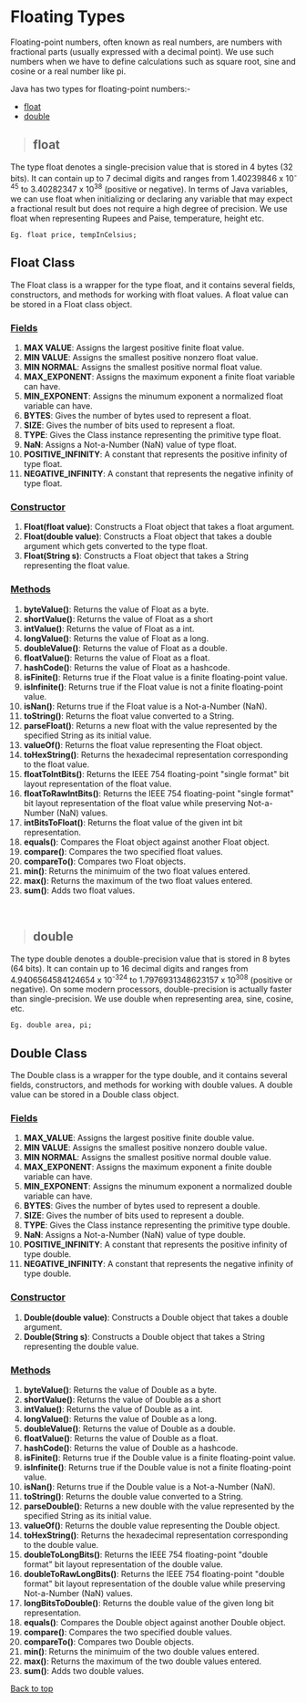 # **Floating Types**
Floating-point numbers, often known as real numbers, are numbers with fractional parts (usually expressed with a decimal point). We use such numbers when we have to define calculations such as square root, sine and cosine or a real number like pi.

Java has two types for floating-point numbers:-
* [float](#float)
* [double](#double)

>## **float**
The type float denotes a single-precision value that is stored in 4 bytes (32 bits). It can contain up to 7 decimal digits and ranges from 1.40239846 x 10<sup>-45</sup> to 3.40282347 x 10<sup>38</sup> (positive or negative). In terms of Java variables, we can use float when initializing or declaring any variable that may expect a fractional result but does not require a high degree of precision. We use float when representing Rupees and Paise, temperature, height etc.
```
Eg. float price, tempInCelsius;
```
## **Float Class**
The Float class is a wrapper for the type float, and it contains several fields, constructors, and methods for working with float values. A float value can be stored in a Float class object.

### **<ins>Fields</ins>**
1. **MAX VALUE**: Assigns the largest positive finite float value.
2. **MIN VALUE**: Assigns the smallest positive nonzero float value.
3. **MIN NORMAL**: Assigns the smallest positive normal float value.
4. **MAX_EXPONENT**: Assigns the maximum exponent a finite float variable can have.
5. **MIN_EXPONENT**: Assigns the minumum exponent a normalized float variable can have.
6. **BYTES**: Gives the number of bytes used to represent a float.
7. **SIZE**: Gives the number of bits used to represent a float.
8. **TYPE**: Gives the Class instance representing the primitive type float.
9. **NaN**: Assigns a Not-a-Number (NaN) value of type float.
10. **POSITIVE_INFINITY**: A constant that represents the positive infinity of type float.
11. **NEGATIVE_INFINITY**: A constant that represents the negative infinity of type float.

### **<ins>Constructor</ins>**
1. **Float(float value)**: Constructs a Float object that takes a float argument.
2. **Float(double value)**: Constructs a Float object that takes a double argument which gets converted to the type float.
3. **Float(String s)**: Constructs a Float object that takes a String representing the float value.

### **<ins>Methods</ins>**
  1. **byteValue()**: Returns the value of Float as a byte.
  2. **shortValue()**: Returns the value of Float as a short
  3. **intValue()**: Returns the value of Float as a int.
  4. **longValue()**: Returns the value of Float as a long.
  5. **doubleValue()**: Returns the value of Float as a double.
  6. **floatValue()**: Returns the value of Float as a float.
  7. **hashCode()**: Returns the value of Float as a hashcode.
  8. **isFinite()**: Returns true if the Float value is a finite floating-point value.
  9. **isInfinite()**: Returns true if the Float value is not a finite floating-point value.
  10. **isNan()**: Returns true if the Float value is a Not-a-Number (NaN).
  11. **toString()**: Returns the float value converted to a String.
  12. **parseFloat()**: Returns a new float with the value represented by the specified String as its initial value.
  13. **valueOf()**: Returns the float value representing the Float object.
  14. **toHexString()**: Returns the hexadecimal representation corresponding to the float value.
  15. **floatToIntBits()**: Returns the IEEE 754 floating-point "single format" bit layout representation of the float value.
  16. **floatToRawIntBits()**: Returns the IEEE 754 floating-point "single format" bit layout representation of the float value while preserving Not-a-Number (NaN) values.
  17. **intBitsToFloat()**: Returns the float value of the given int bit representation.
  18. **equals()**: Compares the Float object against another Float object.
  19. **compare()**: Compares the two specified float values.
  20. **compareTo()**: Compares two Float objects.
  21. **min()**: Returns the minimuim of the two float values entered.
  22. **max()**: Returns the maximum of the two float values entered.
  23. **sum()**: Adds two float values.

<br>

>## **double**
The type double denotes a double-precision value that is stored in 8 bytes (64 bits). It can contain up to 16 decimal digits and ranges from 4.9406564584124654 x 10<sup>-324</sup> to 1.7976931348623157 x 10<sup>308</sup> (positive or negative). On some modern processors, double-precision is actually faster than single-precision. We use double when representing area, sine, cosine, etc.
```
Eg. double area, pi;
```
## **Double Class**
The Double class is a wrapper for the type double, and it contains several fields, constructors, and methods for working with double values. A double value can be stored in a Double class object.

### **<ins>Fields</ins>**
1. **MAX_VALUE**: Assigns the largest positive finite double value.
2. **MIN VALUE**: Assigns the smallest positive nonzero double value.
3. **MIN NORMAL**: Assigns the smallest positive normal double value.
4. **MAX_EXPONENT**: Assigns the maximum exponent a finite double variable can have.
5. **MIN_EXPONENT**: Assigns the minumum exponent a normalized double variable can have.
6. **BYTES**: Gives the number of bytes used to represent a double.
7. **SIZE**: Gives the number of bits used to represent a double.
8. **TYPE**: Gives the Class instance representing the primitive type double.
9. **NaN**: Assigns a Not-a-Number (NaN) value of type double.
10. **POSITIVE_INFINITY**: A constant that represents the positive infinity of type double.
11. **NEGATIVE_INFINITY**: A constant that represents the negative infinity of type double. 

### **<ins>Constructor</ins>**
1. **Double(double value)**: Constructs a Double object that takes a double argument.
2. **Double(String s)**: Constructs a Double object that takes a String representing the double value.

### **<ins>Methods</ins>**
  1. **byteValue()**: Returns the value of Double as a byte.
  2. **shortValue()**: Returns the value of Double as a short
  3. **intValue()**: Returns the value of Double as a int.
  4. **longValue()**: Returns the value of Double as a long.
  5. **doubleValue()**: Returns the value of Double as a double.
  6. **floatValue()**: Returns the value of Double as a float.
  7. **hashCode()**: Returns the value of Double as a hashcode.
  8. **isFinite()**: Returns true if the Double value is a finite floating-point value.
  9. **isInfinite()**: Returns true if the Double value is not a finite floating-point value.
  10. **isNan()**: Returns true if the Double value is a Not-a-Number (NaN).
  11. **toString()**: Returns the double value converted to a String.
  12. **parseDouble()**: Returns a new double with the value represented by the specified String as its initial value.
  13. **valueOf()**: Returns the double value representing the Double object.
  14. **toHexString()**: Returns the hexadecimal representation corresponding to the double value.
  15. **doubleToLongBits()**: Returns the IEEE 754 floating-point "double format" bit layout representation of the double value.
  16. **doubleToRawLongBits()**: Returns the IEEE 754 floating-point "double format" bit layout representation of the double value while preserving Not-a-Number (NaN) values.
  17. **longBitsToDouble()**: Returns the double value of the given long bit representation.
  18. **equals()**: Compares the Double object against another Double object.
  19. **compare()**: Compares the two specified double values.
  20. **compareTo()**: Compares two Double objects.
  21. **min()**: Returns the minimuim of the two double values entered.
  22. **max()**: Returns the maximum of the two double values entered.
  23. **sum()**: Adds two double values.

[Back to top](#floating-types)

